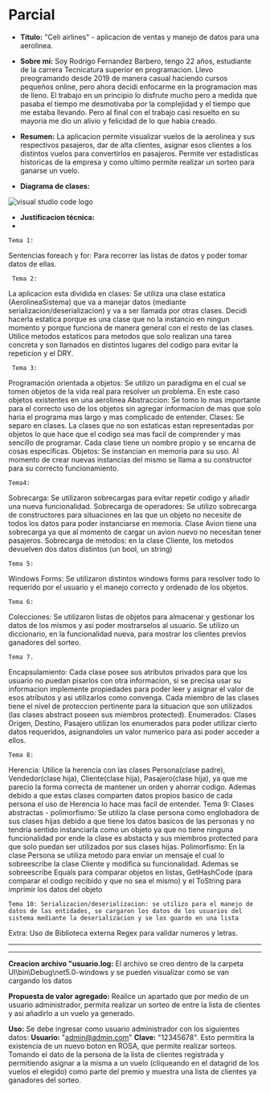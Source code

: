 # Parcial
* **Titulo:** "Celi airlines" - aplicacion de ventas y manejo de datos para una aerolinea.

* **Sobre mí:** Soy Rodrigo Fernandez Barbero, tengo 22 años,  estudiante de la carrera Tecnicatura superior en programacion. Llevo preogramando desde 2019 de manera casual haciendo cursos pequeños online, pero ahora decidi enfocarme en la programacion mas de lleno. El trabajo en un principio lo disfrute mucho pero a medida que pasaba el tiempo me desmotivaba por la complejidad y el tiempo que me estaba llevando. Pero al final con el trabajo casi resuelto en su mayoria me dio un alivio y felicidad de lo que habia creado. 

* **Resumen:** La aplicacion permite visualizar vuelos de la aerolinea y sus respectivos pasajeros, dar de alta clientes, asignar esos clientes a los distintos vuelos para convertirlos en pasajeros. Permite ver estadisticas historicas de la empresa y como ultimo permite realizar un sorteo para ganarse un vuelo.

* **Diagrama de clases:**

![visual studio code logo](https://photos.app.goo.gl/n5vyHnXjziHZsJH7A)



* **Justificacion técnica:** 
*

    Tema 1:
Sentencias foreach y  for:
Para recorrer las listas de datos y poder tomar datos de ellas.

     Tema 2:
La aplicacion esta dividida en clases:
Se utiliza una clase estatica (AerolineaSistema) que va a manejar datos (mediante serializacion/deserializacion) y va a ser llamada por otras clases. Decidi hacerla estatica porque es una clase que no la instancio en ningun momento y porque funciona de manera general con el resto de las clases.
Utilice metodos estaticos para metodos que solo realizan una tarea concreta y son llamados en distintos lugares del codigo para evitar la repeticion y el DRY.

     Tema 3:
Programación orientada a objetos: Se utilizo un paradigma en el cual se tomen objetos de la vida real para resolver un problema. En este caso objetos existentes en una aerolinea
Abstraccion: Se tomo lo mas importante para el correcto uso de los objetos sin agregar informacion de mas que solo haria el programa mas largo y mas complicado de entender.
Clases: Se separo en clases. La clases que no son estaticas estan representadas por objetos lo que hace que el codigo sea mas facil de comprender y mas sencillo de programar. Cada clase tiene un nombre propio y se encarna de cosas especificas.
Objetos: Se instancian en memoria para su uso. Al momento de crear nuevas instancias del mismo se llama a su constructor para su correcto funcionamiento.

    Tema4: 

Sobrecarga: Se utilizaron sobrecargas para evitar repetir codigo y añadir una nueva funcionalidad.
Sobrecarga de operadores: Se utilizo sobrecarga de constructores para situaciones en las que un objeto no necesite de todos los datos para poder instanciarse en memoria. Clase Avion tiene una sobrecarga ya que al momento de cargar un avion nuevo no necesitan tener pasajeros.
Sobrecarga de metodos: en la clase Cliente, los metodos devuelven dos datos distintos (un bool, un string)

    Tema 5:
Windows Forms: Se utilizaron distintos windows forms para resolver todo lo requerido por el usuario y el manejo correcto y ordenado de los objetos.

    Tema 6:
Colecciones: Se utilizaron listas de objetos para almacenar y gestionar los datos de los mismos y asi poder mostrarselos al usuario.
Se utilizo un diccionario, en la funcionalidad nueva, para mostrar los clientes previos ganadores del sorteo.

    Tema 7.
Encapsulamiento: Cada clase posee sus atributos privados para que los usuario no puedan pisarlos con otra informacion, si se precisa usar su informacion implemente propiedades para poder leer y asignar el valor de esos atributos y asi utilizarlos como convenga. Cada miembro de las clases tiene el nivel de proteccion pertinente para la situacion que son utilizados (las clases abstract poseen sus miembros protected).
Enumerados: Clases Origen, Destino, Pasajero utilizan los enumerados para poder utilizar cierto datos requeridos, asignandoles un valor numerico para asi poder acceder a ellos. 


    Tema 8:
Herencia: Utilice la herencia con las clases Persona(clase padre), Vendedor(clase hija), Cliente(clase hija), Pasajero(clase hija), ya que me parecio la forma correcta de mantener un orden y ahorrar codigo. Ademas debido a que estas clases comparten datos propios basico de cada persona el uso de Herencia lo hace mas facil de entender.
    Tema 9:
Clases abstractas - polimorfismo: Se utilizo la clase persona como englobadora de sus clases hijas debido a que tiene los datos basicos de las personas y no tendria sentido instanciarla como un objeto ya que no tiene ninguna funcionalidad por ende la clase es abstacta y sus miembros protected para que solo puedan ser utilizados por sus clases hijas.
Polimorfismo: En la clase Persona se utiliza metodo para enviar un mensaje el cual lo sobreescribe la clase Cliente y modifica su funcionalidad.
Ademas se sobreescribe Equals para comparar objetos en listas, GetHashCode (para comparar el codigo recibido y que no sea el mismo) y el ToString para imprimir los datos del objeto

    Tema 10: Serializacion/deserializacion: se utilizo para el manejo de datos de las entidades, se cargaron los datos de los usuarios del sistema mediante la deserializacion y se los guardo en una lista

Extra: Uso de Biblioteca externa Regex para validar numeros y letras.

****************
****************

 **Creacion archivo "usuario.log:** El archivo se creo dentro de la carpeta UI\bin\Debug\net5.0-windows y se pueden visualizar como se van cargando los datos

 **Propuesta de valor agregado:** Realice un apartado que por medio de un usuario administrador, permita realizar un sorteo de entre la lista de clientes y asi añadirlo a un vuelo ya generado.

**Uso:** Se debe ingresar como usuario administrador con los siguientes datos: **Usuario:** "admin@admin.com"
**Clave:** "12345678".
Esto permitira la existencia de un nuevo boton en ROSA, que permite realizar sorteos. Tomando el dato de la persona de la lista de clientes registrada y permitiendo asignar a la misma a un vuelo (cliqueando en el datagrid de los vuelos el elegido) como parte del premio y muestra una lista de clientes ya ganadores del sorteo.
